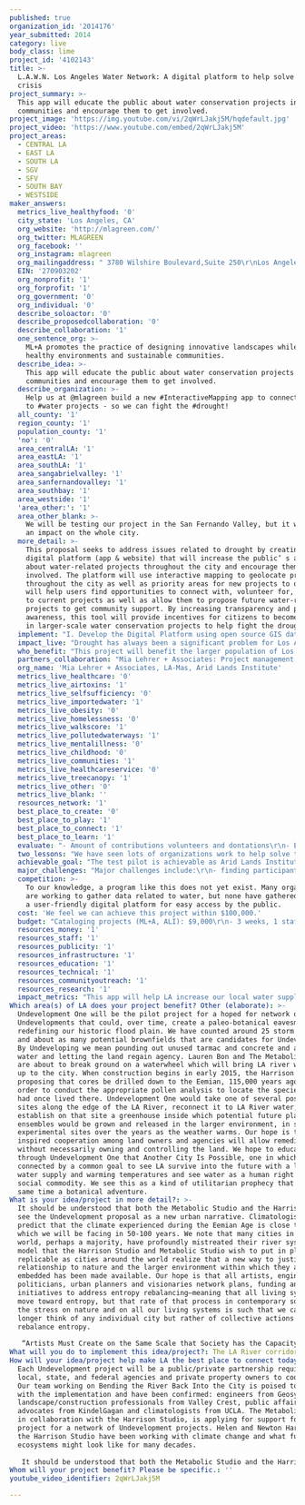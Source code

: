 ```yaml
---
published: true
organization_id: '2014176'
year_submitted: 2014
category: live
body_class: lime
project_id: '4102143'
title: >-
  L.A.W.N. Los Angeles Water Network: A digital platform to help solve our water
  crisis
project_summary: >-
  This app will educate the public about water conservation projects in their
  communities and encourage them to get involved.
project_image: 'https://img.youtube.com/vi/2qWrLJakj5M/hqdefault.jpg'
project_video: 'https://www.youtube.com/embed/2qWrLJakj5M'
project_areas:
  - CENTRAL LA
  - EAST LA
  - SOUTH LA
  - SGV
  - SFV
  - SOUTH BAY
  - WESTSIDE
maker_answers:
  metrics_live_healthyfood: '0'
  city_state: 'Los Angeles, CA'
  org_website: 'http://mlagreen.com/'
  org_twitter: MLAGREEN
  org_facebook: ''
  org_instagram: mlagreen
  org_mailingaddress: " 3780 Wilshire Boulevard,Suite 250\r\nLos Angeles, CA 90010 "
  EIN: '270903202'
  org_nonprofit: '1'
  org_forprofit: '1'
  org_government: '0'
  org_individual: '0'
  describe_soloactor: '0'
  describe_proposedcollaboration: '0'
  describe_collaboration: '1'
  one_sentence_org: >-
    ML+A promotes the practice of designing innovative landscapes while building
    healthy environments and sustainable communities.
  describe_idea: >-
    This app will educate the public about water conservation projects in their
    communities and encourage them to get involved.
  describe_organization: >-
    Help us at @mlagreen build a new #InteractiveMapping app to connect people
    to #water projects - so we can fight the #drought!
  all_county: '1'
  region_county: '1'
  population_county: '1'
  'no': '0'
  area_centralLA: '1'
  area_eastLA: '1'
  area_southLA: '1'
  area_sangabrielvalley: '1'
  area_sanfernandovalley: '1'
  area_southbay: '1'
  area_westside: '1'
  'area_other:': '1'
  area_other_blank: >-
    We will be testing our project in the San Fernando Valley, but it will have
    an impact on the whole city.
  more_detail: >-
    This proposal seeks to address issues related to drought by creating a
    digital platform (app & website) that will increase the public’ s awareness
    about water-related projects throughout the city and encourage them to get
    involved. The platform will use interactive mapping to geolocate projects
    throughout the city as well as priority areas for new projects to occur. It
    will help users find opportunities to connect with, volunteer for, or donate
    to current projects as well as allow them to propose future water-related
    projects to get community support. By increasing transparency and promoting
    awareness, this tool will provide incentives for citizens to become active
    in larger-scale water conservation projects to help fight the drought.
  implement: "I. Develop the Digital Platform using open source GIS data as well as research and mapping already in progress.\r\n\r\nA. Interactive Mapping of LA’s Water Systems \r\nThis tool will visualize LA's water resources and consumption, allowing users to clearly understand where our water comes from (local, imported, recycled), how much water is being consumed and how this breaks down across LA by various factors (neighborhoods, demographics, etc.). Users can zoom around LA to see their community as it compares to other communities. \r\n\r\nB. Inventory and geolocate water projects that are already occurring in Los Angeles. Research and outreach to organizations and agencies in the San Fernando Valley (for the pilot study) to gather information about water related initiatives. These projects will be uploaded to the mapping platform for users and other organizations to learn more about them and find out how they can get involved or work together.\r\n \r\nC. Design mechanisms for organizations to upload content (images, data, opportunities to volunteer or donate) for existing projects or to add new projects & content to the map.\r\n\r\nII. Test and improve the app: Pilot test in the San Fernando Valley\r\nRecruit residents and organizations in the San Fernando Valley to participate in a pilot program.  Arid Lands Institute has already conducted significant research on the opportunities and constraints for projects in this area and is very active in this community. Using this network and research, we will test the viability of the program. Based on this feedback, we will work to improve it prior to launching city-wide.\r\n\r\nIII. Document our findings: Create a report that details our findings\r\n\r\nIV: Future Applications Post Grant: \r\nA. Expand the app to include more neighborhoods in the city. \r\nB. Involve more organizations and create more partnerships\r\nC. Promote the app and market the final version to the Los Angeles public"
  impact_live: "Drought has always been a significant problem for Los Angeles, but this problem will only be exacerbated over the next few decades without a major intervention. By 2050, LA’s population is projected to increase to 40 million, placing a much bigger demand on an already minimal supply. In addition, climate change is expected to reduce the snowpack in Sierra Nevada by 25%, which is a key contributor to LA’s water reservoirs. LA currently imports 85% of its water. As population increases, we need to improve our efforts increase our local supply of water so we can be closer to water independence. \r\nThis proposal seeks to address the issues related to drought by means of raising awareness and creating incentives for citizens to become active in the solution. By providing a transparent interchange of information, this tool will encourage citizens to become active participants in larger scale sustainability interventions for the city. This tool will also highlight priority areas and opportunities for future projects that can help us work towards water independence by 2050.\r\n"
  who_benefit: "This project will benefit the larger population of Los Angeles. By improving our efforts to increase our local water supply and reduce our water consumption at the neighborhood scale (as well as the city scale), we can work towards obtaining water security for the city as we grow in the coming decades.\r\n\r\nThis project will also benefit the many organizations, agencies and non-profits who are working hard to solve our water crisis by providing them with a larger platform to showcase their work. By increasing transparency and providing a centralized platform for water-related projects, this work can be bolstered through a stronger network providing opportunities for sharing resources, getting volunteers, and getting donations to continue their work.\r\n\r\nThese agencies and organizations include:\r\n- LA Department of Water and Power (LADWP)\r\n- LA Sanitation Bureau, Public Works\r\n- Metropolitan Water District of Southern California\r\n- Neighborhood Councils\r\n- LA City Green Streets Committee\r\n- Heal the Bay\r\n- Los Angeles Conservation Corp\r\n- Los Angeles Beautification Team\r\n- Green LA\r\n- Environment Now\r\n- Trust for Public LAND\r\n- Santa Monica Mountain Conservancy\r\n- Sierra Club\r\n- Los Angeles Water Keeper\r\n- Tree People\r\n- Water LA\r\n"
  partners_collaboration: "Mia Lehrer + Associates: Project management, project inventory and mapping, civic engagement, \r\nArid Lands Institute: Civic engagement and mapping consulting\r\nLA-MAS: User Interface Design\r\nDeveloper: TBD\r\n\r\nMLA is a landscape architecture & urban planning practice known for its design and development of ambitious public and private projects that include multiple scales of storm water capture strategies throughout the city, urban revitalization developments, large urban parks, and gardens working predominantly in the public realm devoted to projects that reinforce public parks, green belts, schools, waterways, and vibrant neighborhoods and streets. \r\nMLA has worked with many Southern CA municipalities in efforts directly relating to water related issues, including: LA River Revitalization Master Plan, Owens Lake Dust Mitigation Program Phase 7a, Piggyback Yard Conceptual Master Plan,  LA Riverfront Greenway, Silver Lake Reservoir Master Plan, Westside Rainwater Park.\r\n\r\nMLA also has a history of partnering with public agencies, non-profits, and educational institutions that are focused on water capture and infiltration, recycling and reuse, including:\r\nLADWP, MTA, The City of Los Angeles Bureau of Engineering, Landscape Architecture Foundation, Tree People Center for Community Forestry, Mountains Recreation and Conservation Authority, Los Angeles Neighborhood Initiative, Trust for Public Land, Heal the Bay, Green LA Water Committee, UCLA Landscape Architecture Extension, USC Landscape Architecture Program, Woodbury University, LA-MAS\r\n\r\nArid Lands Institute's mission is to train designers and citizens to innovate in response to hydrologic variability brought on by climate change. ALI's vision is a water-smart built environment in the US West serving as a model for drylands globally. ALI provides an open, lab-like platform for collaborators from multiple universities, serving as a resource for the academic, public, and private sectors.  Critical thinking; design excellence for the public good; and hospitality to diversity, including a rich web of collaborative partnerships that reach across cultures, generations, and sectors, are central to ALI’s programs and operations.\r\n\r\nLA-Más is a non-profit that performs design-based experiments with the city as our lab. Their mission is to look critically at systemic problems in the LA area and provide solutions based on research and community engagement."
  org_name: 'Mia Lehrer + Associates, LA-Mas, Arid Lands Institute'
  metrics_live_healthcare: '0'
  metrics_live_airtoxins: '1'
  metrics_live_selfsufficiency: '0'
  metrics_live_importedwater: '1'
  metrics_live_obesity: '0'
  metrics_live_homelessness: '0'
  metrics_live_walkscore: '1'
  metrics_live_pollutedwaterways: '1'
  metrics_live_mentalillness: '0'
  metrics_live_childhood: '0'
  metrics_live_communities: '1'
  metrics_live_healthcareservice: '0'
  metrics_live_treecanopy: '1'
  metrics_live_other: '0'
  metrics_live_blank: ''
  resources_network: '1'
  best_place_to_create: '0'
  best_place_to_play: '1'
  best_place_to_connect: '1'
  best_place_to_learn: '1'
  evaluate: "- Amount of contributions volunteers and dontations\r\n- Evaluating the number of visits to digital presence as a metric for increased public awareness and contributions to Los Angeles in 2014.\r\n- The amount of projects that are affected \r\n- The amount of organizations that adopt this as a networking tool.\r\n- Survey of participants\r\n"
  two_lessons: "We have seen lots of organizations work to help solve this problem, but they often act in silos. We have learned that the best way to tackle large-scale problems is by working as strong communities. We hope that this project will help strengthen the large network of people and organizations working to solve this water crisis. \r\n\r\nAnother lesson that has informed our project is about transparency. Data and resources related to water have been hard to access, which makes it challenging to work to solve our water crisis. Through improving transparency, we hope to bring more resources to those who are trying to help protect our water resources."
  achievable_goal: "The test pilot is achievable as Arid Lands Institute (ALI) already is very active in the San Fernando Valley. ALI has already done a lot of research on water related efforts in the community and has a large network of community partners in the area. We will be building on the knowledge and connections of water related organization in both private and public sectors. Both MLA and ALI have a background in mapping and creating powerful graphics to show environmental issues in a clear, informative and evocative manner. Within the next 12 months, we feel confident we can build a prototype for the platform, find participants in the San Fernando Valley, test and evaluate the program, and finally work to make improvements on the app. We hope to find future funding to expand this program to the larger metropolitan area in the future.\r\n"
  major_challenges: "Major challenges include:\r\n- finding participants \r\n- gathering data from all the various sources\r\n\r\nOur strategy is to use our network and partners to reach out to the communities we have worked in to enable us to successfully reach out to find participants for this pilot test. We also will use our network to gather all the various data needed. "
  competition: >-
    To our knowledge, a program like this does not yet exist. Many organizations
    are working to gather data related to water, but none have gathered it into
    a user-friendly digital platform for easy access by the public.
  cost: 'We feel we can achieve this project within $100,000.'
  budget: "Cataloging projects (ML+A, ALI): $9,000\r\n- 3 weeks, 1 staff member full time ($75/hr)\r\n\r\nGIS Mapping (ML+A): $18,000\r\n- 6 weeks, 1 staff member full time\r\n\r\nCoding (TBD): $18,000\r\n- 6 weeks, 1 staff member full time\r\n\r\nUser experience (LA-MAS): $6000\r\n- 2 weeks, 1 staff member full time\r\n\r\nProject Management (ML+A): $19,000\r\n- 1 year, 2 staff members, part time\r\n\r\nOutreach/Civic Engagement (ALI, ML+A): $30,000\r\n- 1 year, 4 staff members, part time"
  resources_money: '1'
  resources_staff: '1'
  resources_publicity: '1'
  resources_infrastructure: '1'
  resources_education: '1'
  resources_technical: '1'
  resources_communityoutreach: '1'
  resources_research: '1'
  impact_metrics: "This app will help LA increase our local water supply and conserve water by assisting landscape improvement projects and other conservation efforts. This will help increase the amount of open space, improving water AND air quality, providing increased wildlife habitat throughout the city. Through a more networked community, this app will promote awareness, education, volunteerism and support. Ultimately, this will help create a more resilient  and healthy Los Angeles.\r\n"
Which area(s) of LA does your project benefit? Other (elaborate): >-
  Undevelopment One will be the pilot project for a hoped for network of
  Undevelopments that could, over time, create a paleo-botanical eavesment by
  redefining our historic flood plain. We have counted around 25 storm drains
  and about as many potential brownfields that are candidates for Undevelopment.
  By Undeveloping we mean pounding out unused tarmac and concrete and adding
  water and letting the land regain agency. Lauren Bon and The Metabolic Studio
  are about to break ground on a waterwheel which will bring LA river water back
  up to the city. When construction begins in early 2015, the Harrison studio is
  proposing that cores be drilled down to the Eemian, 115,000 years ago, in
  order to conduct the appropriate pollen analysis to locate the species that
  had once lived there. Undevelopment One would take one of several possible
  sites along the edge of the LA River, reconnect it to LA River water, and
  establish on that site a greenhouse inside which potential future plant
  ensembles would be grown and released in the larger environment, in small
  experimental sites over the years as the weather warms. Our hope is that
  inspired cooperation among land owners and agencies will allow remediation
  without necessarily owning and controlling the land. We hope to educate
  through Undevelopment One that Another City Is Possible, one in which we are
  connected by a common goal to see LA survive into the future with a limited
  water supply and warming temperatures and see water as a human right and a
  social commodity. We see this as a kind of utilitarian prophecy that is at the
  same time a botanical adventure.
What is your idea/project in more detail?: >-
  It should be understood that both the Metabolic Studio and the Harrison Studio
  see the Undevelopment proposal as a new urban narrative. Climatologists
  predict that the climate experienced during the Eemian Age is close to that
  which we will be facing in 50-100 years. We note that many cities in the
  world, perhaps a majority, have profoundly mistreated their river systems. The
  model that the Harrison Studio and Metabolic Studio wish to put in place is
  replicable as cities around the world realize that a new way to justify their
  relationship to nature and the larger environment within which they are
  embedded has been made available. Our hope is that all artists, engineers,
  politicians, urban planners and visionaries network plans, funding and
  initiatives to address entropy rebalancing—meaning that all living systems
  move toward entropy, but that rate of that process in contemporary society,
  the stress on nature and on all our living systems is such that we can no
  longer think of any individual city but rather of collective actions that can
  rebalance entropy.
   
   “Artists Must Create on the Same Scale that Society has the Capacity to Destroy.”
What will you do to implement this idea/project?: The LA River corridor and the broader Los Angeles watershed and community
How will your idea/project help make LA the best place to connect today? In LA2050?: >-
  Each Undevelopment project will be a public/private partnership requiring
  local, state, and federal agencies and private property owners to cooperate.
  Our team working on Bending the River Back Into the City is poised to assist
  with the implementation and have been confirmed: engineers from Geosyntec,
  landscape/construction professionals from Valley Crest, public affairs
  advocates from KindelGagan and climatologists from UCLA. The Metabolic Studio,
  in collaboration with the Harrison Studio, is applying for support for a pilot
  project for a network of Undevelopment projects. Helen and Newton Harrison of
  the Harrison Studio have been working with climate change and what future
  ecosystems might look like for many decades.
   
   It should be understood that both the Metabolic Studio and the Harrison Studio see this work as a new urban narrative. They note that many cities in the world, perhaps a majority, have profoundly mistreated their river systems. The model that they wish to put in place is replicable as cities realize that a new way to justify their relationship to nature and the larger environment within which they are embedded has been made available.
Whom will your project benefit? Please be specific.: ''
youtube_video_identifier: 2qWrLJakj5M

---
```

